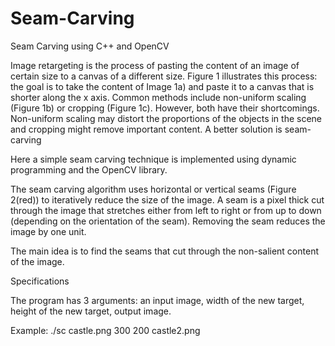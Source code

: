 # Seam-Carving
Seam Carving using C++ and OpenCV

Image retargeting is the process of pasting the content of an image of certain size to a canvas of a different size. Figure 1 illustrates this process: the goal is to take the content of Image 1a) and paste it to a canvas that is shorter along the x axis. Common methods include non-uniform scaling (Figure 1b) or cropping (Figure 1c). However, both have their shortcomings. Non-uniform scaling may distort the proportions of the objects in the scene and cropping might remove important content. A better solution is seam-carving

Here a simple seam carving technique is implemented using dynamic programming and the OpenCV library. 
 
The seam carving algorithm uses horizontal or vertical seams (Figure 2(red)) to iteratively reduce the size of the image. A seam is a pixel thick cut through the image that stretches either from left to right or from up to down (depending on the orientation of the seam). Removing the seam reduces the image by one unit. 

The main idea is to find the seams that cut through the non-salient content of the image.

Specifications 
 
The program has 3 arguments: an input image, width of the new target, height of the new target, output image. 
 
Example: ./sc castle.png 300 200 castle2.png 
 
